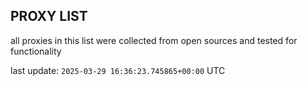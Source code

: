 ## PROXY LIST

all proxies in this list were collected from open sources and tested for functionality

last update: `2025-03-29 16:36:23.745865+00:00` UTC